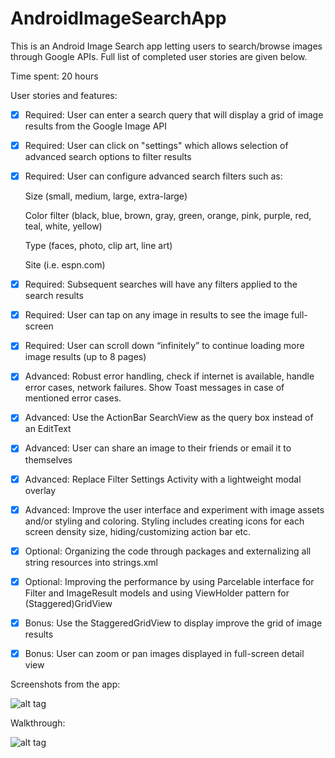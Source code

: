 # AndroidImageSearchApp
This is an Android Image Search app letting users to search/browse images through Google APIs.
Full list of completed user stories are given below.

Time spent: 20 hours

User stories and features:

* [x] Required: User can enter a search query that will display a grid of image results from the Google Image API

* [x] Required: User can click on "settings" which allows selection of advanced search options to filter results

* [x] Required: User can configure advanced search filters such as:

  Size (small, medium, large, extra-large)
  
  Color filter (black, blue, brown, gray, green, orange, pink, purple, red, teal, white, yellow)
  
  Type (faces, photo, clip art, line art)
  
  Site (i.e. espn.com)

* [x] Required: Subsequent searches will have any filters applied to the search results

* [x] Required: User can tap on any image in results to see the image full-screen

* [x] Required: User can scroll down “infinitely” to continue loading more image results (up to 8 pages)

* [x] Advanced: Robust error handling, check if internet is available, handle error cases, network failures. Show Toast messages in case of mentioned error cases.

* [x] Advanced: Use the ActionBar SearchView as the query box instead of an EditText

* [x] Advanced: User can share an image to their friends or email it to themselves

* [x] Advanced: Replace Filter Settings Activity with a lightweight modal overlay

* [x] Advanced: Improve the user interface and experiment with image assets and/or styling and coloring. Styling includes creating icons for each screen density size, hiding/customizing action bar etc.

* [x] Optional: Organizing the code through packages and externalizing all string resources into strings.xml

* [x] Optional: Improving the performance by using Parcelable interface for Filter and ImageResult models and using ViewHolder pattern for (Staggered)GridView

* [x] Bonus: Use the StaggeredGridView to display improve the grid of image results

* [x] Bonus: User can zoom or pan images displayed in full-screen detail view

Screenshots from the app:

![alt tag](https://github.com/esrako/AndroidInstagramClient/blob/master/photo.png)

Walkthrough:

![alt tag](https://github.com/esrako/AndroidInstagramClient/blob/master/project2_01.gif)

